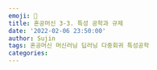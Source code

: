 ```yaml
---
emoji: 📝
title: 혼공머신 3-3. 특성 공학과 규제
date: '2022-02-06 23:50:00'
author: Sujin
tags: 혼공머신 머신러닝 딥러닝 다중회귀 특성공학
categories: 
---
```


